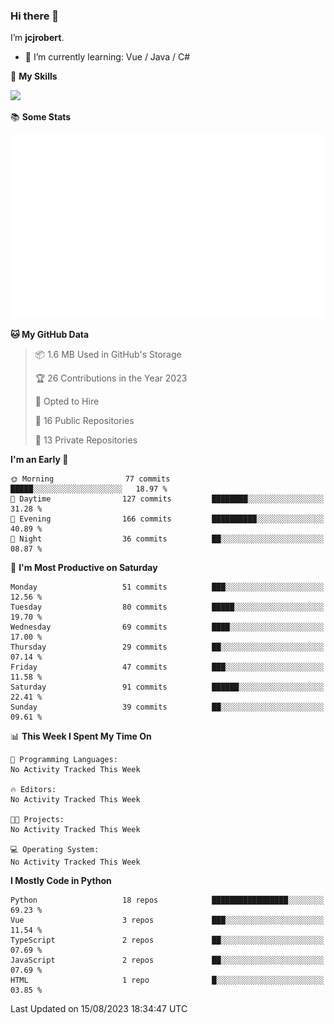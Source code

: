 ### Hi there 👋

I’m **jcjrobert**.

- 🌱 I’m currently learning: Vue / Java / C#

🌟 **My Skills**

![](https://img.shields.io/badge/-Python-3e74a2?style=flat-square&logo=Python&logoColor=fff)

📚 **Some Stats**

![](https://github.com/jcjrobert/github-stats/blob/master/generated/overview.svg)

<!--START_SECTION:waka-->
**🐱 My GitHub Data** 

> 📦 1.6 MB Used in GitHub's Storage 
 > 
> 🏆 26 Contributions in the Year 2023
 > 
> 💼 Opted to Hire
 > 
> 📜 16 Public Repositories 
 > 
> 🔑 13 Private Repositories 
 > 
**I'm an Early 🐤** 

```text
🌞 Morning                77 commits          █████░░░░░░░░░░░░░░░░░░░░   18.97 % 
🌆 Daytime                127 commits         ████████░░░░░░░░░░░░░░░░░   31.28 % 
🌃 Evening                166 commits         ██████████░░░░░░░░░░░░░░░   40.89 % 
🌙 Night                  36 commits          ██░░░░░░░░░░░░░░░░░░░░░░░   08.87 % 
```
📅 **I'm Most Productive on Saturday** 

```text
Monday                   51 commits          ███░░░░░░░░░░░░░░░░░░░░░░   12.56 % 
Tuesday                  80 commits          █████░░░░░░░░░░░░░░░░░░░░   19.70 % 
Wednesday                69 commits          ████░░░░░░░░░░░░░░░░░░░░░   17.00 % 
Thursday                 29 commits          ██░░░░░░░░░░░░░░░░░░░░░░░   07.14 % 
Friday                   47 commits          ███░░░░░░░░░░░░░░░░░░░░░░   11.58 % 
Saturday                 91 commits          ██████░░░░░░░░░░░░░░░░░░░   22.41 % 
Sunday                   39 commits          ██░░░░░░░░░░░░░░░░░░░░░░░   09.61 % 
```


📊 **This Week I Spent My Time On** 

```text
💬 Programming Languages: 
No Activity Tracked This Week

🔥 Editors: 
No Activity Tracked This Week

🐱‍💻 Projects: 
No Activity Tracked This Week

💻 Operating System: 
No Activity Tracked This Week
```

**I Mostly Code in Python** 

```text
Python                   18 repos            █████████████████░░░░░░░░   69.23 % 
Vue                      3 repos             ███░░░░░░░░░░░░░░░░░░░░░░   11.54 % 
TypeScript               2 repos             ██░░░░░░░░░░░░░░░░░░░░░░░   07.69 % 
JavaScript               2 repos             ██░░░░░░░░░░░░░░░░░░░░░░░   07.69 % 
HTML                     1 repo              █░░░░░░░░░░░░░░░░░░░░░░░░   03.85 % 
```




 Last Updated on 15/08/2023 18:34:47 UTC
<!--END_SECTION:waka-->
